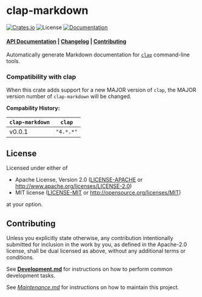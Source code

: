 # clap-markdown

[![Crates.io](https://img.shields.io/crates/v/clap-markdown.svg)](https://crates.io/crates/clap-markdown)
![License](https://img.shields.io/crates/l/clap-markdown.svg)
[![Documentation](https://docs.rs/clap-markdown/badge.svg)](https://docs.rs/clap-markdown)

#### [API Documentation](https://docs.rs/clap-markdown) | [Changelog](./docs/CHANGELOG.md) | [Contributing](#contributing)

Automatically generate Markdown documentation for
[`clap`](https://crates.io/crates/clap) command-line tools.

### Compatibility with clap

When this crate adds support for a new MAJOR version of `clap`, the MAJOR
version number of `clap-markdown` will be changed.

**Compability History:**

| `clap-markdown` | `clap`    |
|-----------------|-----------|
| v0.0.1          | `"4.*.*"` |


## License

Licensed under either of

  * Apache License, Version 2.0
    ([LICENSE-APACHE](./LICENSE-APACHE) or <http://www.apache.org/licenses/LICENSE-2.0>)
  * MIT license
    ([LICENSE-MIT](./LICENSE-MIT) or <http://opensource.org/licenses/MIT>)

at your option.


## Contributing

Unless you explicitly state otherwise, any contribution intentionally submitted
for inclusion in the work by you, as defined in the Apache-2.0 license, shall be
dual licensed as above, without any additional terms or conditions.

See [**Development.md**](./docs/Development.md) for instructions on how to
perform common development tasks.

See [*Maintenance.md*](./docs/Maintenance.md) for instructions on how to
maintain this project.